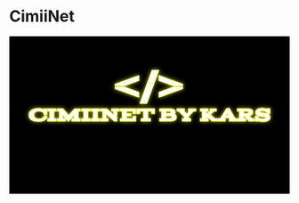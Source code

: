 # CimiiNet

![help](https://github.com/daunhijautasikpridewelllll78777/CimiiNet/blob/main/icon/20230503_125032.png)
